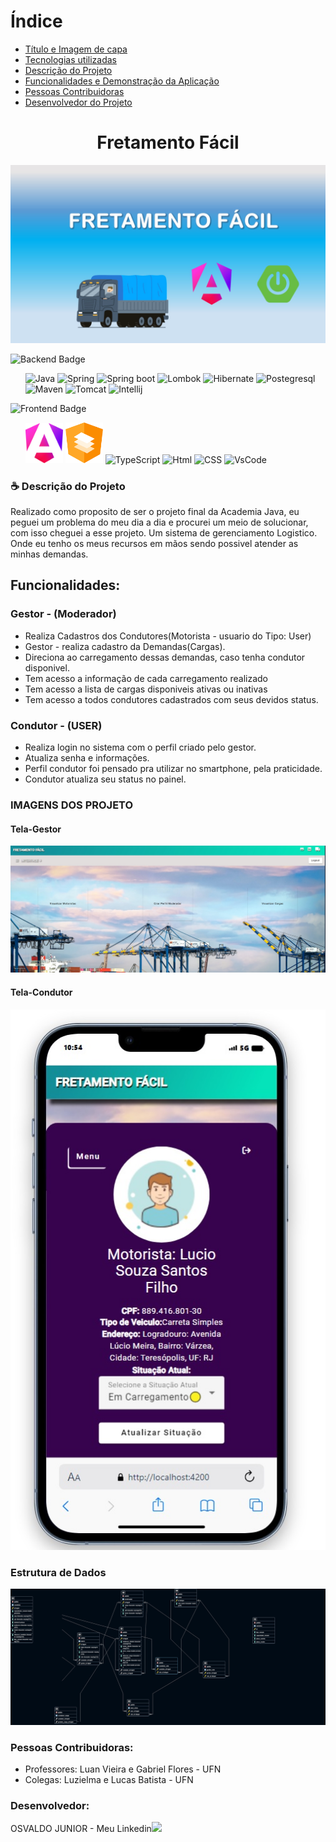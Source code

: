 

# Índice
* [Título e Imagem de capa](#Titulo)
* [Tecnologias utilizadas]( #tecnologias-utilizadas)
* [Descrição do Projeto](#descrição-do-projeto)
* [Funcionalidades e Demonstração da Aplicação](#funcionalidades-e-demonstração)
* [Pessoas Contribuidoras](#pessoas-contribuidoras)
* [Desenvolvedor do Projeto](#desenvolvedor)



### <h1 align="center" id="titulo">Fretamento Fácil</h1>


![image](https://github.com/DevOsvaldo/fretamento-facil/blob/main/assets/CAPA.jpg)




<img alt="Backend Badge" id="#tecnologias-utilizadas" src="https://img.shields.io/badge/Tecnologias%20utilizadas%20-%20Backend%20-%20blue">
<ul list-style="none">
  <img alt="Java" src="https://user-images.githubusercontent.com/25181517/117201156-9a724800-adec-11eb-9a9d-3cd0f67da4bc.png" width="60">
  <img alt="Spring" src="https://user-images.githubusercontent.com/25181517/117201470-f6d56780-adec-11eb-8f7c-e70e376cfd07.png" width="60">
  <img alt="Spring boot" src="https://user-images.githubusercontent.com/25181517/183891303-41f257f8-6b3d-487c-aa56-c497b880d0fb.png" width="60">
  <img alt="Lombok" src="https://user-images.githubusercontent.com/25181517/190229463-87fa862f-ccf0-48da-8023-940d287df610.png" width="60">
  <img alt="Hibernate" src="https://user-images.githubusercontent.com/25181517/117207493-49665200-adf4-11eb-808e-a9c0fcc2a0a0.png" width="60"> 
  <img alt="Postegresql" src="https://user-images.githubusercontent.com/25181517/117208740-bfb78400-adf5-11eb-97bb-09072b6bedfc.png" width="60">
  <img alt="Maven" src="https://user-images.githubusercontent.com/25181517/117207242-07d5a700-adf4-11eb-975e-be04e62b984b.png" width="60">  
  <img alt="Tomcat" src="https://user-images.githubusercontent.com/25181517/183894676-137319b5-1364-4b6a-ba4f-e9fc94ddc4aa.png" width="60">
  <img alt="Intellij" src="https://user-images.githubusercontent.com/25181517/192108890-200809d1-439c-4e23-90d3-b090cf9a4eea.png" width="60">
</ul>

<img alt="Frontend Badge" src="https://img.shields.io/badge/Tecnologias%20utilizadas%20-%20Frontend%20-%20purple">
<ul>
  <img alt="Angular 17" src="https://github.com/DevOsvaldo/fretamento-facil/blob/main/assets/angular-icon.png" width="60">
  <img alt="Angular 17" src="https://github.com/DevOsvaldo/fretamento-facil/blob/main/assets/angular-material.png" width="60">
  <img alt="TypeScript" src="https://user-images.githubusercontent.com/25181517/183890598-19a0ac2d-e88a-4005-a8df-1ee36782fde1.png" width="60">
  <img alt="Html" src="https://user-images.githubusercontent.com/25181517/192158954-f88b5814-d510-4564-b285-dff7d6400dad.png" width="60">
  <img alt="CSS" src="https://user-images.githubusercontent.com/25181517/183898674-75a4a1b1-f960-4ea9-abcb-637170a00a75.png" width="60">
  <img alt="VsCode" src="https://user-images.githubusercontent.com/25181517/192108891-d86b6220-e232-423a-bf5f-90903e6887c3.png" width="60">    
</ul>

### ☕ Descrição do Projeto
<p id="descrição-do-projeto">Realizado como proposito de ser o projeto final da Academia Java, eu peguei um problema do meu dia a dia e procurei um meio de solucionar, com isso cheguei a esse projeto. Um sistema de gerenciamento Logistico.
Onde eu tenho os meus recursos em mãos sendo possivel atender as minhas demandas.
</p>

## Funcionalidades:
<span id="funcionalidades-e-demonstração"></span>
### Gestor - (Moderador) 
* Realiza Cadastros dos Condutores(Motorista - usuario do Tipo: User)
* Gestor - realiza cadastro da Demandas(Cargas).
* Direciona ao carregamento dessas demandas, caso tenha condutor disponivel.
* Tem acesso a informação de cada carregamento realizado
* Tem acesso a lista de cargas disponiveis ativas ou inativas
* Tem acesso a todos condutores cadastrados com seus devidos status.

### Condutor - (USER)
* Realiza login no sistema com o perfil criado pelo gestor.
* Atualiza senha e informações.
* Perfil condutor foi pensado pra utilizar no smartphone, pela praticidade.
* Condutor atualiza seu status no painel.

### IMAGENS DOS PROJETO
#### Tela-Gestor

![image](https://github.com/DevOsvaldo/fretamento-facil/blob/main/assets/tela-gestor.jpg)


#### Tela-Condutor
![image](https://github.com/DevOsvaldo/fretamento-facil/blob/main/assets/condutor-smart.jpg)

### Estrutura de Dados

![image](https://github.com/DevOsvaldo/fretamento-facil/blob/main/assets/ESTRUTURA-DE-DADOS.png)

<span id="pessoas-contribuidoras">
  
### Pessoas Contribuidoras:

* Professores: Luan Vieira e Gabriel Flores - UFN
* Colegas: Luzielma e Lucas Batista - UFN

### Desenvolvedor:
<span id="desenvolvedor">
OSVALDO JUNIOR - Meu Linkedin<a href="https://www.linkedin.com/in/osvaldo-junior-77387298/"><img src="https://github.com/DevOsvaldo/fretamento-facil/assets/85118127/a9928ce3-85ae-483c-a1f8-fd66ee3d25e3"  width=20></a> 
 
